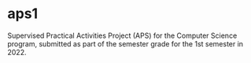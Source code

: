 # aps1
Supervised Practical Activities Project (APS) for the Computer Science program, submitted as part of the semester grade for the 1st semester in 2022.
